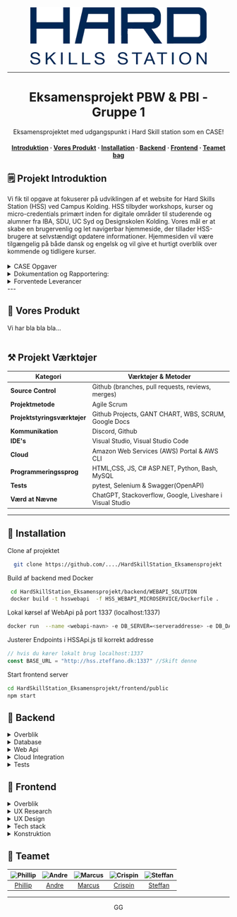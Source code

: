   <div align="center">
  
  <img src="frontend\public\assets\images\HSS_Logo.webp" alt="logo" width="400" height="auto" />
 
  
  --- 
  
  <h1>Eksamensprojekt PBW & PBI - Gruppe 1</h1>
  
  <p>
    Eksamensprojektet med udgangspunkt i Hard Skill station som en CASE!
  </p>

  <h4>
    <a href="#om-projektet">Introduktion</a>
  <span> · </span>
    <a href="#resultat">Vores Produkt</a>
  <span> · </span>
      <a href="#installation">Installation</a>
  <span> · </span>
    <a href="#backend">Backend</a>
  <span> · </span>
    <a href="#frontend">Frontend</a>
    <span> · </span>
    <a href="#teamet">Teamet bag</a>
  </h4>

  </div>

<!-- OM PROJEKTET -->
## 🗒️ Projekt Introduktion
<div id="om-projektet">
Vi fik til opgave at fokuserer på udviklingen af et website for Hard Skills Station (HSS) ved Campus Kolding. HSS tilbyder workshops, kurser og micro-credentials primært inden for digitale områder til studerende og alumner fra IBA, SDU, UC Syd og Designskolen Kolding. Vores mål er at skabe en brugervenlig og let navigerbar hjemmeside, der tillader HSS-brugere at selvstændigt opdatere informationer. Hjemmesiden vil være tilgængelig på både dansk og engelsk og vil give et hurtigt overblik over kommende og tidligere kurser.
<br><br>

<details>
<summary>CASE Opgaver</summary>
  
1. **Design og Frontendudvikling:** Skabe et layout, der afspejler HSS's brand og værdier. Implementere responsive webdesign med HTML, CSS og JavaScript.
2. **Brugeroplevelse og Informationsarkitektur:** Integrere UX-principper for at optimere brugervenlighed og æstetik. Analysere brugeradfærd for at strukturere hjemmesidens indhold og navigationsflow.
3. **Backendudvikling og Systemintegration:** Udvikle en softwarearkitektur, der leverer høj ydeevne og tilgængelighed. Integrere cloud-tjenester for databaselagring og webstedshosting.
4. **API Implementering:** Anvende dynamiske informationer til udvikling af en eventkalender. Implementere en microservice for datatransformation og tilpasse data til eget web-API.
5. **Samarbejde og Projektledelse:** Udvikle strategier for kommunikation og tidsstyring inden for teamet, samt håndtere konflikter for effektivt samarbejde.

</details>

<details>
<summary>Dokumentation og Rapportering:</summary>
  
Vi skal udarbejde en detaljeret akademisk rapport på max 25 sider og forberede en præsentation af det færdige projekt for HSS.
Der er et projektmøde i projektuge 1, hvor projektplanen skal godkendes.

</details>

<details>
<summary>Forventede Leverancer</summary>
  
- Produkt via link til GIT.
- Akademisk rapport på maksimalt 25 sider.
- Præsentation til HSS.

</details>
</div>
---

<!-- OM PRODUKTET -->
## 🎯 Vores Produkt
<div id="resultat">
Vi har bla bla bla...
<br><br>

## :hammer_and_pick: Projekt Værktøjer

<div align="center">

| Kategori                     | Værktøjer & Metoder                                       |
|------------------------------|-----------------------------------------------------------|
| **Source Control**           | Github (branches, pull requests, reviews, merges)         |
| **Projektmetode**            | Agile Scrum                                               |
| **Projektstyringsværktøjer** | Github Projects, GANT CHART, WBS, SCRUM, Google Docs     |
| **Kommunikation**            | Discord, Github                                           |
| **IDE's**                    | Visual Studio, Visual Studio Code                         |
| **Cloud**                    | Amazon Web Services (AWS) Portal & AWS CLI                |
| **Programmeringssprog**      | HTML,CSS, JS, C# ASP.NET, Python, Bash, MySQL             |
| **Tests**                    | pytest, Selenium & Swagger(OpenAPI)                       |
| **Værd at Nævne**            | ChatGPT, Stackoverflow, Google, Liveshare i Visual Studio |

</div>

---



<!-- Getting Started -->
## 	:toolbox: Installation

<div id="installation">

Clone af projektet

```bash
  git clone https://github.com/..../HardSkillStation_Eksamensprojekt
```


Build af backend med Docker
```bash
 cd HardSkillStation_Eksamensprojekt/backend/WEBAPI_SOLUTION
 docker build -t hsswebapi  -f HSS_WEBAPI_MICROSERVICE/Dockerfile .
 ```

Lokal kørsel af WebApi på port 1337 (localhost:1337)

```bash
docker run  --name <webapi-navn> -e DB_SERVER=<serveraddresse> -e DB_DATABASENAME=<databasenavn> -e DB_USER=<username> -e DB_PASSWORD=<password> -p 1337:80 -d hsswebapi:latest
 ```

Justerer Endpoints i HSSApi.js til korrekt addresse

```javascript
// hvis du kører lokalt brug localhost:1337
const BASE_URL = "http://hss.zteffano.dk:1337" //Skift denne
```

Start frontend server
```bash
cd HardSkillStation_Eksamensprojekt/frontend/public
npm start
 ```

</div>

<!-- Backend -->
## :compass: Backend

<div id="backend">
  
<details>
  <summary>Overblik</summary>
  <p>Hej hej ja hej hej HSS hej</p>

</details>

<details>
  <summary>Database</summary>
  <p>Hej hej ja hej hej HSS hej</p>
</details>

<details>
<summary>Web Api</summary>
  <p>Hej hej ja hej hej HSS hej</p>
</details>

<details>
<summary>Cloud Integration</summary>
  <p>Hej hej ja hej hej HSS hej</p>
</details>
<details>
<summary>Tests</summary>
  <p>Hej hej ja hej hej HSS hej</p>
</details>

</div>

<!-- Frontend -->
## :art: Frontend

<div id="frontend">

<details>
  <summary>Overblik</summary>
  <p>Hej hej ja hej hej HSS hej</p>
</details>

<details>
  <summary>UX Research</summary>
  <p>Hej hej ja hej hej HSS hej</p>
</details>

<details>
<summary>UX Design</summary>
  <p>Hej hej ja hej hej HSS hej</p>

| Farvevalg         | Hex                                                                |
| ----------------- | ------------------------------------------------------------------ |
| Primary Color | ![#222831](https://via.placeholder.com/10/222831?text=+) #222831 |
| Secondary Color | ![#393E46](https://via.placeholder.com/10/393E46?text=+) #393E46 |
| Accent Color | ![#00ADB5](https://via.placeholder.com/10/00ADB5?text=+) #00ADB5 |
| Text Color | ![#EEEEEE](https://via.placeholder.com/10/EEEEEE?text=+) #EEEEEE |

  
</details>

<details>
<summary>Tech stack</summary>
  <p>Hej hej ja hej hej HSS hej</p>
  

</details>

<details>
<summary>Konstruktion</summary>
  <p>Hej hej ja hej hej HSS hej</p>
</details>

</div>

## :wave: Teamet 

<div id="teamet" align="center">

 | ![Phillip](https://contrib.rocks/image?repo=Louis3797/awesome-readme-template) |  ![Andre](https://contrib.rocks/image?repo=Louis3797/awesome-readme-template) | ![Marcus](https://contrib.rocks/image?repo=Louis3797/awesome-readme-template) | ![Crispin](https://contrib.rocks/image?repo=Louis3797/awesome-readme-template) | ![Steffan](https://contrib.rocks/image?repo=Louis3797/awesome-readme-template) |
| :---: | :---: | :---: | :---: | :---: |
| [Phillip](https://github.com/Pschioeler) | [Andre](https://github.com/macand842e) | [Marcus](https://github.com/marcusbvn) | [Crispin](https://github.com/cuipin) | [Steffan](https://github.com/zteffano) |

</div>

---

<div align="center">
  GG
</div>
